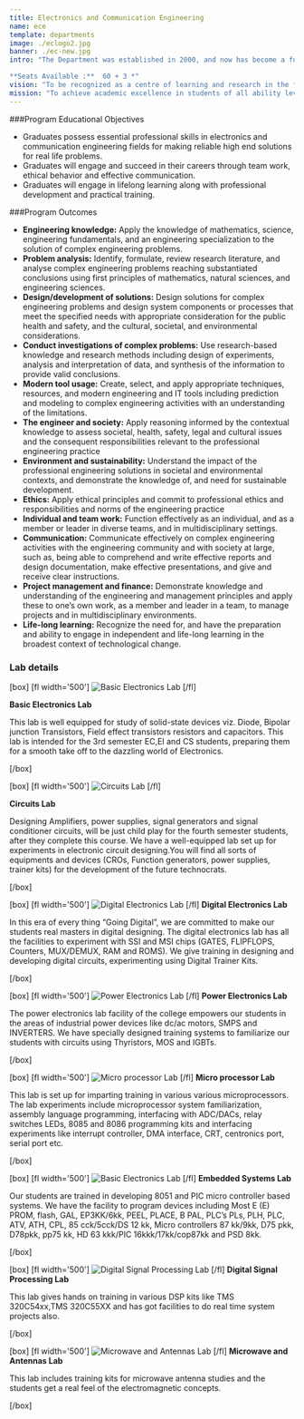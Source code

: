 ```yaml
---
title: Electronics and Communication Engineering
name: ece
template: departments
image: ./eclogo2.jpg
banner: ./ec-new.jpg
intro: "The Department was established in 2000, and now has become a full-fledged department with advanced laboratory facilities to train the students to meet the current needs of the fast changing industrial scenario.

**Seats Available :**  60 + 3 *"
vision: "To be recognized as a centre of learning and research in the field of Electronics and Communication Engineering that produce high calibre engineers for the benefit of society."
mission: "To achieve academic excellence in students of all ability levels through periodically updated curriculum, collaborative ventures with industries and effective teaching learning process with an ambience of wholesome Knowledge, Humanity, Creativity & Innovation."
---
```


###Program Educational Objectives
- Graduates possess essential professional skills in electronics and communication engineering fields for making reliable high end solutions for real life problems.
- Graduates will engage and succeed in their careers through team work, ethical behavior and effective communication.
- Graduates will engage in lifelong learning along with professional development and practical training.

###Program Outcomes
- **Engineering knowledge:** Apply the knowledge of mathematics, science, engineering fundamentals, and an engineering specialization to the solution of complex engineering problems.
- **Problem analysis:** Identify, formulate, review research literature, and analyse complex engineering problems reaching substantiated conclusions using first principles of mathematics, natural sciences, and engineering sciences.
- **Design/development of solutions:** Design solutions for complex engineering problems and design system components or processes that meet the specified needs with appropriate consideration for the public health and safety, and the cultural, societal, and environmental considerations.
- **Conduct investigations of complex problems:** Use research-based knowledge and research methods including design of experiments, analysis and interpretation of data, and synthesis of the information to provide valid conclusions.
- **Modern tool usage:** Create, select, and apply appropriate techniques, resources, and modern engineering and IT tools including prediction and modeling to complex engineering activities with an understanding of the limitations.
- **The engineer and society:** Apply reasoning informed by the contextual knowledge to assess societal, health, safety, legal and cultural issues and the consequent responsibilities relevant to the professional engineering practice
- **Environment and sustainability:** Understand the impact of the professional engineering solutions in societal and environmental contexts, and demonstrate the knowledge of, and need for sustainable development.
- **Ethics:** Apply ethical principles and commit to professional ethics and responsibilities and norms of the engineering practice
- **Individual and team work:** Function effectively as an individual, and as a member or leader in diverse teams, and in multidisciplinary settings.
- **Communication:** Communicate effectively on complex engineering activities with the engineering community and with society at large, such as, being able to comprehend and write effective reports and design documentation, make effective presentations, and give and receive clear instructions.
- **Project management and finance:** Demonstrate knowledge and understanding of the engineering and management principles and apply these to one’s own work, as a member and leader in a team, to manage projects and in multidisciplinary environments.
- **Life-long learning:** Recognize the need for, and have the preparation and ability to engage in independent and life-long learning in the broadest context of technological change.

### Lab details

[box]
[fl width='500']
![Basic Electronics Lab](BasicElectronics.jpeg)
[/fl]

**Basic Electronics Lab**

This lab is well equipped for study of solid-state devices viz. Diode, Bipolar junction Transistors, Field effect transistors resistors and capacitors. This lab is intended for the 3rd semester EC,EI and CS students, preparing them for a smooth take off to the dazzling world of Electronics.

[/box]

[box]
[fl width='500']
![Circuits Lab](CircuitsLab.jpeg)
[/fl]

**Circuits Lab**

Designing Amplifiers, power supplies, signal generators and signal conditioner circuits, will be just child play for the fourth semester students, after they complete this course. We have a well-equipped lab set up for experiments in electronic circuit designing.You will find all sorts of equipments and devices (CROs, Function generators, power supplies, trainer kits) for the development of the future technocrats.

[/box]

[box]
[fl width='500']
![Digital Electronics Lab](DigitalElectronics.jpeg)
[/fl]
**Digital Electronics Lab**

In this era of every thing “Going Digital”, we are committed to make our students real masters in digital designing. The digital electronics lab has all the facilities to experiment with SSI and MSI chips (GATES, FLIPFLOPS, Counters, MUX/DEMUX, RAM and ROMS). We give training in designing and developing digital circuits, experimenting using Digital Trainer Kits.

[/box]

[box]
[fl width='500']
![Power Electronics Lab](PowerElectronics.jpeg)
[/fl]
**Power Electronics Lab**

The power electronics lab facility of the college empowers our students in the areas of industrial power devices like dc/ac motors, SMPS and INVERTERS. We have specially designed training systems to familiarize our students with circuits using Thyristors, MOS and IGBTs.

[/box]

[box]
[fl width='500']
![Micro processor Lab](Microprocessor.jpeg)
[/fl]
**Micro processor Lab**

This lab is set up for imparting training in various various microprocessors. The lab experiments include microprocessor system familiarization, assembly language programming, interfacing with ADC/DACs, relay switches LEDs, 8085 and 8086 programming kits and interfacing experiments like interrupt controller, DMA interface, CRT, centronics port, serial port etc.

[/box]

[box]
[fl width='500']
![Basic Electronics Lab](BasicElectronics.jpeg)
[/fl]
**Embedded Systems Lab**

Our students are trained in developing 8051 and PIC micro controller based systems. We have the facility to program devices including Most E (E) PROM, flash, GAL, EP3KK/6kk, PEEL, PLACE, B PAL, PLC’s PLs, PLH, PLC, ATV, ATH, CPL, 85 cck/5cck/DS 12 kk, Micro controllers 87 kk/9kk, D75 pkk, D78pkk, pp75 kk, HD 63 kkk/PIC 16kkk/17kk/cop87kk and PSD 8kk.

[/box]

[box]
[fl width='500']
![Digital Signal Processing Lab](DigitalSignalProcessing.jpeg)
[/fl]
**Digital Signal Processing Lab**

This lab gives hands on training in various DSP kits like TMS 320C54xx,TMS 320C55XX and has got facilities to do real time system projects also.

[/box]

[box]
[fl width='500']
![Microwave and Antennas Lab](MicrowaveandAntenna.jpeg)
[/fl]
**Microwave and Antennas Lab**

This lab includes training kits for microwave antenna studies and the students get a real feel of the electromagnetic concepts.

[/box]
